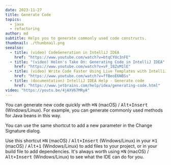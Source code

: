 ```yaml
---
date: 2023-11-27
title: Generate Code
topics:
  - java
  - refactoring
author: md
subtitle: Helps you to generate commonly used code constructs.
thumbnail: ./thumbnail.png
seealso:
  - title: (video) CodeGeneration in IntelliJ IDEA
    href: "https://www.youtube.com/watch?v=btqCYUc3nFE"
  - title: "(video) Helen's Take On: Generating Code in IntelliJ IDEA"
    href: "https://www.youtube.com/watch?v=vF_18ZsM1lE"
  - title: (video) Write Code Faster Using Live Templates with IntelliJ IDEA
    href: "https://www.youtube.com/watch?v=ffBeoE6NBSs"
  - title: (documentation) IntelliJ IDEA Help - Generate code
    href: "https://www.jetbrains.com/help/idea/generating-code.html"
video: "https://youtu.be/4jAXV67MRyA"
---
```


You can generate new code quickly with <kbd>⌘N</kbd> (macOS) / <kbd>Alt+Insert</kbd> (Windows/Linux). For example, you can generate commonly used methods for Java beans in this way.

You can use the same shortcut to add a new parameter in the Change Signature dialog.

Use this shortcut <kbd>⌘N</kbd> (macOS) / <kbd>Alt+Insert</kbd> (Windows/Linux) in your <kbd>⌘1</kbd> (macOS) / <kbd>Alt+1</kbd> (Windows/Linux) to add files to your project, or in your build file to add dependencies. It's always worth using <kbd>⌘N</kbd> (macOS) / <kbd>Alt+Insert</kbd> (Windows/Linux) to see what the IDE can do for you.
